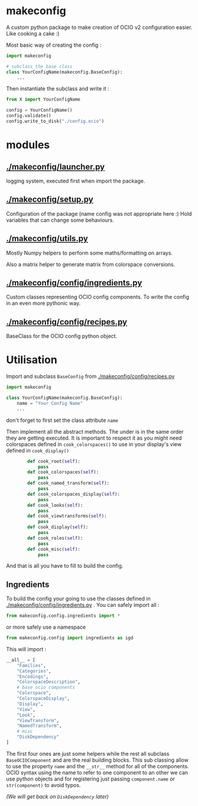 # makeconfig

A custom python package to make creation of OCIO v2 configuration easier.
Like cooking a cake :)

Most basic way of creating the config :

```python
import makeconfig

# subclass the base class
class YourConfigName(makeconfig.BaseConfig):
	...
```

Then instantiate the subclass and write it :

```python
from X import YourConfigName

config = YourConfigName()
config.validate()
config.write_to_disk("./config.ocio")

```



# modules

## [./makeconfig/launcher.py](./makeconfig/launcher.py)

logging system, executed first when import the package.

## [./makeconfig/setup.py](./makeconfig/setup.py)

Configuration of the package (name config was not appropriate here :)
Hold variables that can change some behaviours.

## [./makeconfig/utils.py](./makeconfig/utils.py)

Mostly Numpy helpers to perform some maths/formatting on arrays.

Also a matrix helper to generate matrix from colorspace conversions.

## [./makeconfig/config/ingredients.py](./makeconfig/config/ingredients.py)

Custom classes representing OCIO config components.
To write the config in an even more pythonic way.

## [./makeconfig/config/recipes.py](./makeconfig/config/recipes.py)

BaseClass for the OCIO config python object.

# Utilisation

Import and subclass `BaseConfig` from [./makeconfig/config/recipes.py](./makeconfig/config/recipes.py)

```python
import makeconfig

class YourConfigName(makeconfig.BaseConfig):
	name = "Your Config Name"
    ...
```

don't forget to first set the class attribute `name`

Then implement all the abstract methods. The under is in the same order they are getting executed. It is important to respect it as you might need colorspaces defined in `cook_colorspaces()` to use in your display's view defined in `cook_display()`

```python
        def cook_root(self):
            pass
        def cook_colorspaces(self):
            pass
        def cook_named_transform(self):
            pass
        def cook_colorspaces_display(self):
            pass
        def cook_looks(self):
            pass
        def cook_viewtransforms(self):
            pass
        def cook_display(self):
            pass
        def cook_roles(self):
            pass
        def cook_misc(self):
            pass

```

And that is all you have to fill to build the config.

## Ingredients

To build the config your going to use the classes defined in [./makeconfig/config/ingredients.py](./makeconfig/config/ingredients.py) . You can safely import all :

```python
from makeconfig.config.ingredients import *
```

or more safely use a namespace

```python
from makeconfig.config import ingredients as igd
```

This will import :

```python
__all__ = [
    "Families",
    "Categories",
    "Encodings",
    "ColorspaceDescription",
    # base ocio components
    "Colorspace",
    "ColorspaceDisplay",
    "Display",
    "View",
    "Look",
    "ViewTransform",
    "NamedTransform",
    # misc
    "DiskDependency"
]
```

The first four ones are just some helpers while the rest all subclass `BaseOCIOComponent` and are the real building blocks. This sub classing allow to use the property `name` and the `__str__` method for all of the components. OCIO syntax using the name to refer to one component to an other we can use python objects and for registering just passing `component.name` or `str(component)` to avoid typos.

*(We will get back on `DiskDependency` later)*

[comment]: # (TODO: finish wip)

